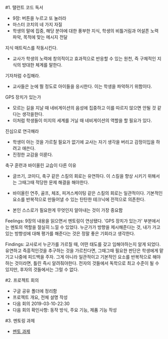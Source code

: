 #1. 탤런트 코드 독서
- 9장: 버튼을 누르고 또 눌러라
- 마스터 코치의 네 가지 자질
- 학생의 말에 집중, 해당 분야에 대한 풍부한 지식, 학생의 비틀거림과 어설픈 노력 파악, 목적에 맞는 메시지 전달

지식 매트릭스를 작동시킨다.
- 교사가 학생의 노력에 창의적이고 효과적으로 반응할 수 있는 원천, 즉 구체적인 지식의 방대한 체계를 말한다.

기자처럼 수집해라.
- 교사들은 눈에 띌 정도로 아이들을 응시한다. 이는 학생을 파악하기 위함이다.

GPS 장치가 있는가
- 모르는 길을 지날 때 네비게이션의 음성에 집중하고 이를 따르지 않으면 안될 것 같다는 생각을한다.
- 이처럼 학생들이 미지의 세계를 거닐 때 네비게이션의 역할을 할 필요가 있다.

진심으로 연극해라
- 학생이 아는 것을 가르칠 필요가 없기에 교사는 자기 생각을 버리고 감정이입을 하려고 애쓴다.
- 진정한 교감을 이룬다.

축구 훈련과 바이올린 교습이 다른 이유
- 글쓰기, 코미디, 축구 같은 스킬의 회로는 유연하다. 이 스킬을 향상 시키기 위해서는 그때그때 적당한 문제 해결을 해야한다.
- 바이올린 연주, 골프, 체조, 피겨스케이팅 같은 스킬의 회로는 일관적이다.
기본적인 요소를 반복적으로 만들어낼 수 있는 탄탄한 테크닉에 전적으로 의존한다.

- 본인 스스로가 필요한게 무엇인지 알아내는 것이 가장 중요함

Feelings: 9장의 내용을 읽으면서 멘토링이 연상됐다. 'GPS 장치가 있는가' 부분에서는 멘토의 역할을
절실히 느낄 수 있었다. 누군가가 방향을 제시해준다는 것, 내가 가고 있는 방향성에 대해 평가를 해준다는
것은 정말 좋은 기회라고 생각한다.

Findings: 교사로서 누군가를 가르칠 때, 어떤 태도를 갖고 임해야하는지 알게 되었다. 유연하고 즉흥적인것을
추구하는 것을 가르친다면, 그때그때 필요한 판단은 학생에게 맡기고 나중에 피드백을 주자. 그게 아니라 일관적이고
기본적인 요소를 반복적으로 해야하는 것이라면, 틀린 즉시 알려줘야한다.
전자의 것들에서 독학으로 최고 수준이 될 수 있지만, 후자의 것들에서는 그럴 수 없다.

#2. 프로젝트 회의
- 구글 공유 폴더에 정리함
- 프로젝트 개요, 전체 설명 작성
- 다음 회의 2019-03-10-22:30
- 다음 회의 확인사항: 동작 방식, 주요 기능, 제품 기능 작성

#3. 멘토링 과제
- [멘토 과제](StudyWithMentor/homework_1.py)